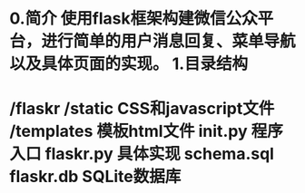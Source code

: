 0.简介
	使用flask框架构建微信公众平台，进行简单的用户消息回复、菜单导航以及具体页面的实现。
1.目录结构
==========================================================
/flaskr
    /static				CSS和javascript文件
    /templates			模板html文件
    __init__.py			程序入口
    flaskr.py			具体实现
    schema.sql 			
    flaskr.db			SQLite数据库
==========================================================